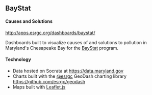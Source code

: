## BayStat

#### Causes and Solutions

http://apps.esrgc.org/dashboards/baystat/

Dashboards built to visualize causes of and solutions to pollution in Maryland's Chesapeake Bay for the [BayStat](http://www.baystat.maryland.gov/) program. 

#### Technology

* Data hosted on Socrata at https://data.maryland.gov
* Charts built with the [@esrgc](https://github.com/esrgc/) GeoDash charting library https://github.com/esrgc/geodash
* Maps built with [Leaflet.js](https://github.com/Leaflet/Leaflet)
